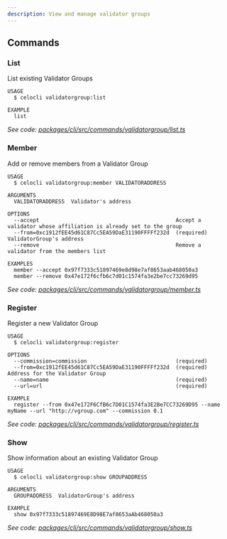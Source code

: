 ```yaml
---
description: View and manage validator groups
---
```


## Commands

### List

List existing Validator Groups

```
USAGE
  $ celocli validatorgroup:list

EXAMPLE
  list
```

_See code: [packages/cli/src/commands/validatorgroup/list.ts](https://github.com/celo-org/celo-monorepo/tree/master/packages/cli/src/commands/validatorgroup/list.ts)_

### Member

Add or remove members from a Validator Group

```
USAGE
  $ celocli validatorgroup:member VALIDATORADDRESS

ARGUMENTS
  VALIDATORADDRESS  Validator's address

OPTIONS
  --accept                                           Accept a validator whose affiliation is already set to the group
  --from=0xc1912fEE45d61C87Cc5EA59DaE31190FFFFf232d  (required) ValidatorGroup's address
  --remove                                           Remove a validator from the members list

EXAMPLES
  member --accept 0x97f7333c51897469e8d98e7af8653aab468050a3
  member --remove 0x47e172f6cfb6c7d01c1574fa3e2be7cc73269d95
```

_See code: [packages/cli/src/commands/validatorgroup/member.ts](https://github.com/celo-org/celo-monorepo/tree/master/packages/cli/src/commands/validatorgroup/member.ts)_

### Register

Register a new Validator Group

```
USAGE
  $ celocli validatorgroup:register

OPTIONS
  --commission=commission                            (required)
  --from=0xc1912fEE45d61C87Cc5EA59DaE31190FFFFf232d  (required) Address for the Validator Group
  --name=name                                        (required)
  --url=url                                          (required)

EXAMPLE
  register --from 0x47e172F6CfB6c7D01C1574fa3E2Be7CC73269D95 --name myName --url "http://vgroup.com" --commission 0.1
```

_See code: [packages/cli/src/commands/validatorgroup/register.ts](https://github.com/celo-org/celo-monorepo/tree/master/packages/cli/src/commands/validatorgroup/register.ts)_

### Show

Show information about an existing Validator Group

```
USAGE
  $ celocli validatorgroup:show GROUPADDRESS

ARGUMENTS
  GROUPADDRESS  ValidatorGroup's address

EXAMPLE
  show 0x97f7333c51897469E8D98E7af8653aAb468050a3
```

_See code: [packages/cli/src/commands/validatorgroup/show.ts](https://github.com/celo-org/celo-monorepo/tree/master/packages/cli/src/commands/validatorgroup/show.ts)_
